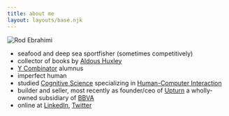 ```yaml
---
title: about me
layout: layouts/base.njk
---
```


![Rod Ebrahimi](/images/rod-avatar042019.png)

* seafood and deep sea sportfisher (sometimes competitively)
* collector of books by [Aldous Huxley](https://en.wikipedia.org/wiki/Aldous_Huxley)
* [Y Combinator](https://ycombinator.com) alumnus
* imperfect human
* studied [Cognitive Science](https://en.wikipedia.org/wiki/Cognitive_science) specializing in [Human-Computer Interaction](https://en.wikipedia.org/wiki/Human%E2%80%93computer_interaction)
* builder and seller, most recently as founder/ceo of [Upturn](https://upturncredit.com) a wholly-owned subsidiary of [BBVA](https://bbvausa.com)
* online at [LinkedIn](https://linkedin.com/in/rodebrahimi), [Twitter](https://twitter.com/innovatebig)
